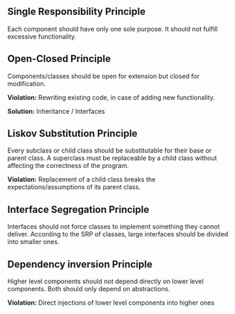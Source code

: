## Single Responsibility Principle

Each component should have only one sole purpose.
It should not fulfill excessive functionality.

## Open-Closed Principle
Components/classes should be open 
for extension but closed for modification.

**Violation:**
Rewriting existing code, in case of adding 
new functionality.

**Solution:**
Inheritance / Interfaces

## Liskov Substitution Principle
Every subclass or child class should be 
substitutable for their base or parent class.
A superclass must be replaceable by a child class 
without affecting the correctness of the program.

**Violation:**
Replacement of a child class breaks the 
expectations/assumptions of its parent class.

## Interface Segregation Principle
Interfaces should not force classes to 
implement something they cannot deliver.
According to the SRP of classes, large interfaces 
should be divided into smaller ones.

## Dependency inversion Principle
Higher level components should not depend
directly on lower level components. 
Both should only depend on abstractions.

**Violation:**
Direct injections of lower level
components into higher ones